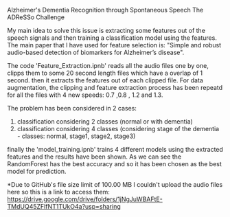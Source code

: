 Alzheimer's Dementia Recognition through Spontaneous Speech
The ADReSSo Challenge

My main idea to solve this issue is extracting some features out of the speech signals and then training a classification model using the features. The main paper that I have used for feature selection is: "Simple and robust audio-based detection of biomarkers for Alzheimer’s disease". 

The code 'Feature_Extraction.ipnb' reads all the audio files one by one, clipps them to some 20 second length files which have a overlap of 1 second. then it extracts the features out of each clipped file. For data augmentation, the clipping and feature extraction process has been repeatd for all the files with 4 new speeds: 0.7 ,0.8 , 1.2 and 1.3.

The problem has been considered in 2 cases: 
1. classification considering 2 classes (normal or with dementia)
2. classification considering 4 classes (considering stage of the dementia - classes: normal, stage1, stage2, stage3)

finally the 'model_training.ipnb' trains  4 different models using the extracted features and the results have been shown. As we can see the RandomForest has the best accuracy and so it has been chosen as the best model for prediction.


*Due to GitHub's file size limit of 100.00 MB I couldn't upload the audio files here so this is a link to access them: https://drive.google.com/drive/folders/1jNgJuWBAFtE-TMdUQ45ZFlfNT1TUkO4a?usp=sharing

